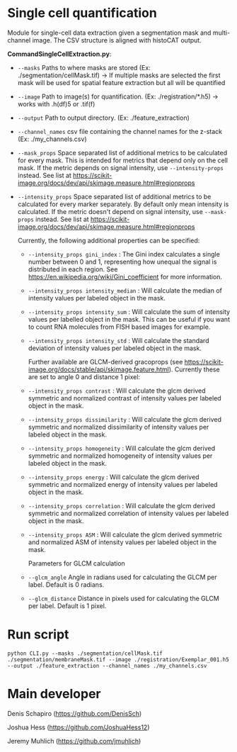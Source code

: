 # Single cell quantification
Module for single-cell data extraction given a segmentation mask and multi-channel image. The CSV structure is aligned with histoCAT output.

**CommandSingleCellExtraction.py**:

* `--masks` Paths to where masks are stored (Ex: ./segmentation/cellMask.tif) -> If multiple masks are selected the first mask will be used for spatial feature extraction but all will be quantified

* `--image` Path to image(s) for quantification.  (Ex: ./registration/*.h5) -> works with .h(df)5 or .tif(f)

* `--output` Path to output directory. (Ex: ./feature_extraction)

* `--channel_names` csv file containing the channel names for the z-stack (Ex: ./my_channels.csv)

* `--mask_props` Space separated list of additional metrics to be calculated for every mask.
    This is intended for metrics that depend only on the cell mask. If the metric depends
    on signal intensity, use `--intensity-props` instead.
    See list at https://scikit-image.org/docs/dev/api/skimage.measure.html#regionprops

* `--intensity_props` Space separated list of additional metrics to be calculated for every marker separately.
    By default only mean intensity is calculated.
    If the metric doesn't depend on signal intensity, use `--mask-props` instead.
    See list at https://scikit-image.org/docs/dev/api/skimage.measure.html#regionprops

    Currently, the following additional properties can be specified:

    * `--intensity_props gini_index` : The Gini index calculates a single number
    between 0 and 1, representing how unequal the signal is distributed in each region.
    See https://en.wikipedia.org/wiki/Gini_coefficient for more information.
    * `--intensity_props intensity_median` : Will calculate the median of intensity values per labeled object in the mask.
    * `--intensity_props intensity_sum` : Will calculate the sum of intensity values per labelled object in the mask. This can be useful if you want to count RNA molecules from FISH based images for example.
    * `--intensity_props intensity_std` : Will calculate the standard deviation of intensity values per labeled object in the mask.

        Further available are GLCM-derived gracoprops (see https://scikit-image.org/docs/stable/api/skimage.feature.html). Currently these are set to angle 0 and distance 1 pixel:
    * `--intensity_props contrast` : Will calculate the glcm derived symmetric and normalized contrast of intensity values per labeled object in the mask.
    * `--intensity_props dissimilarity` : Will calculate the glcm derived symmetric and normalized dissimilarity of intensity values per labeled object in the mask.
    * `--intensity_props homogeneity` : Will calculate the glcm derived symmetric and normalized homogeneity of intensity values per labeled object in the mask.
    * `--intensity_props energy` : Will calculate the glcm derived symmetric and normalized energy of intensity values per labeled object in the mask.
    * `--intensity_props correlation` : Will calculate the glcm derived symmetric and normalized correlation of intensity values per labeled object in the mask.
    * `--intensity_props ASM` : Will calculate the glcm derived symmetric and normalized ASM of intensity values per labeled object in the mask.
    
        Parameters for GLCM calculation
    * `--glcm_angle` Angle in radians used for calculating the GLCM per label. Default is 0 radians.
    * `--glcm_distance` Distance in pixels used for calculating the GLCM per label. Default is 1 pixel.


# Run script
`python CLI.py --masks ./segmentation/cellMask.tif ./segmentation/membraneMask.tif --image ./registration/Exemplar_001.h5  --output ./feature_extraction --channel_names ./my_channels.csv`

# Main developer
Denis Schapiro (https://github.com/DenisSch)

Joshua Hess (https://github.com/JoshuaHess12)

Jeremy Muhlich (https://github.com/jmuhlich)
